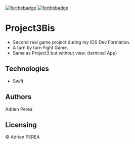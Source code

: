 [![forthebadge](https://forthebadge.com/images/badges/built-with-love.svg)](https://forthebadge.com) [![forthebadge](https://forthebadge.com/images/badges/made-with-swift.svg)](https://forthebadge.com)

# Project3Bis

- Second real game project during my IOS Dev Formation.
- A turn by turn Fight Game.
- Same as Project3 but without view. (terminal App)

## Technologies
- Swift

## Authors

Adrien Perea

## Licensing

© Adrien PEREA
